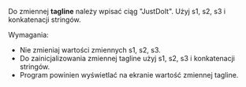 Do zmiennej **tagline** należy wpisać ciąg "JustDoIt".
Użyj s1, s2, s3 i konkatenacji stringów.

Wymagania:

- Nie zmieniaj wartości zmiennych s1, s2, s3.
- Do zainicjalizowania zmiennej tagline użyj s1, s2, s3 i konkatenacji stringów.
- Program powinien wyświetlać na ekranie wartość zmiennej tagline.